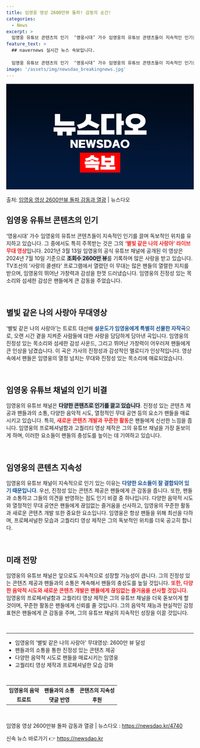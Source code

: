```yaml
---
title: 임영웅 영상 2600만뷰 돌파! 감동의 순간!
categories:
  - News
excerpt: >
  임영웅 유튜브 콘텐츠의 인기  ‘영웅시대’ 가수 임영웅의 유튜브 콘텐츠들이 지속적인 인기를 끌며 독보적인 위…
feature_text: >
  ## navernews 실시간 뉴스 속보입니다.

  임영웅 유튜브 콘텐츠의 인기  ‘영웅시대’ 가수 임영웅의 유튜브 콘텐츠들이 지속적인 인기를 끌며 독보적인 위…
image: '/assets/img/newsdao_breakingnews.jpg'
---
```


![뉴스다오 속보](/assets/img/newsdao_breakingnews.jpg)

<p>출처: <a href="https://newsdao.kr/4740" rel="dofollow">임영웅 영상 2600만뷰 돌파 감동과 열광</a> | 뉴스다오</p>

<h2 data-ke-size="size26">임영웅 유튜브 콘텐츠의 인기</h2>
<p data-ke-size="size16">‘영웅시대’ 가수 임영웅의 유튜브 콘텐츠들이 지속적인 인기를 끌며 독보적인 위치를 유지하고 있습니다. 그 중에서도 특히 주목받는 것은 그의 <b><span style="color: #ee2323;">‘별빛 같은 나의 사랑아’ 라이브 무대 영상</span></b>입니다. 2021년 3월 13일 임영웅의 공식 유튜브 채널에 공개된 이 영상은 2024년 7월 10일 기준으로 <b><span style="background-color: #21538527;">조회수 2600만 뷰</span></b>를 기록하며 많은 사랑을 받고 있습니다. TV조선의 ‘사랑의 콜센타’ 프로그램에서 열렸던 이 무대는 많은 팬들의 열렬한 지지를 받으며, 임영웅의 뛰어난 가창력과 감성을 한껏 드러냈습니다. 임영웅의 진정성 있는 목소리와 섬세한 감성은 팬들에게 큰 감동을 주었습니다.</p>
<p data-ke-size="size16">&nbsp;</p>

<h2 data-ke-size="size26">별빛 같은 나의 사랑아 무대영상</h2>
<p data-ke-size="size16">‘별빛 같은 나의 사랑아’는 트로트 대선배 <b><span style="color: #1a5490;">설운도가 임영웅에게 특별히 선물한 자작곡</span></b>으로, 오랜 시간 곁을 지켜준 사람들에 대한 사랑을 담담하게 담아낸 곡입니다. 임영웅의 진정성 있는 목소리와 섬세한 감성 사운드, 그리고 뛰어난 가창력이 어우러져 팬들에게 큰 인상을 남겼습니다. 이 곡은 가사의 진정성과 감성적인 멜로디가 인상적입니다. 영상 속에서 팬들은 임영웅의 열정 넘치는 무대와 진정성 있는 목소리에 매료되었습니다.</p>
<p data-ke-size="size16">&nbsp;</p>

<h2 data-ke-size="size26">임영웅 유튜브 채널의 인기 비결</h2>
<p data-ke-size="size16">임영웅의 유튜브 채널은 <b><span style="background-color: #21538527;">다양한 콘텐츠로 인기를 끌고 있습니다</span></b>. 진정성 있는 콘텐츠 제공과 팬들과의 소통, 다양한 음악적 시도, 열정적인 무대 공연 등의 요소가 팬들을 매료시키고 있습니다. 특히, <b><span style="color: #ee2323;">새로운 콘텐츠 개발과 꾸준한 활동</span></b>은 팬들에게 신선한 느낌을 줍니다. 임영웅의 프로페셔널함과 고퀄리티 영상 제작은 그의 유튜브 채널을 가장 돋보이게 하며, 이러한 요소들이 팬들의 충성도를 높이는 데 기여하고 있습니다.</p>
<p data-ke-size="size16">&nbsp;</p>

<h2 data-ke-size="size26">임영웅의 콘텐츠 지속성</h2>
<p data-ke-size="size16">임영웅의 유튜브 채널이 지속적으로 인기 있는 이유는 <b><span style="color: #1a5490;">다양한 요소들이 잘 결합되어 있기 때문입니다</span></b>. 우선, 진정성 있는 콘텐츠 제공은 팬들에게 큰 감동을 줍니다. 또한, 팬들과 소통하고 그들의 의견을 반영하는 점도 인기 비결 중 하나입니다. 다양한 음악적 시도와 열정적인 무대 공연은 팬들에게 끊임없는 즐거움을 선사하고, 임영웅의 꾸준한 활동과 새로운 콘텐츠 개발 또한 중요한 요소입니다. 임영웅은 항상 팬들을 위해 최선을 다하며, 프로페셔널한 모습과 고퀄리티 영상 제작은 그의 독보적인 위치를 더욱 공고히 합니다.</p>
<p data-ke-size="size16">&nbsp;</p>

<h2 data-ke-size="size26">미래 전망</h2>
<p data-ke-size="size16">임영웅의 유튜브 채널은 앞으로도 지속적으로 성장할 가능성이 큽니다. 그의 진정성 있는 콘텐츠 제공과 팬들과의 소통은 계속해서 팬들의 충성도를 높일 것입니다. <b><span style="color: #ee2323;">또한, 다양한 음악적 시도와 새로운 콘텐츠 개발은 팬들에게 끊임없는 즐거움을 선사할 것입니다</span></b>. 임영웅의 프로페셔널함과 고퀄리티 영상 제작은 그의 유튜브 채널을 더욱 돋보이게 할 것이며, 꾸준한 활동은 팬들에게 신뢰를 줄 것입니다. 그의 음악적 재능과 현실적인 감정 표현은 팬들에게 큰 감동을 주며, 그의 유튜브 채널의 지속적인 성장을 이끌 것입니다.</p>
<p data-ke-size="size16">&nbsp;</p>

<hr>
<ul>
  <li>임영웅의 '별빛 같은 나의 사랑아' 무대영상: 2600만 뷰 달성</li>
  <li>팬들과의 소통을 통한 진정성 있는 콘텐츠 제공</li>
  <li>다양한 음악적 시도로 팬들을 매료시키는 임영웅</li>
  <li>고퀄리티 영상 제작과 프로페셔널한 모습 강화</li>
</ul>
<p data-ke-size="size16">&nbsp;</p>

<table>
  <tr>
    <td style="text-align: center; height: 17px;"><b>임영웅의 음악</b></td>
    <td style="text-align: center; height: 17px;"><b>팬들과의 소통</b></td>
    <td style="text-align: center; height: 17px;"><b>콘텐츠의 지속성</b></td>
  </tr>
  <tr>
    <td style="text-align: center; height: 17px;"><b>트로트</b></td>
    <td style="text-align: center; height: 17px;"><b>댓글 반영</b></td>
    <td style="text-align: center; height: 17px;"><b>후원</b></td>
  </tr>
</table>

<p data-ke-size="size16">&nbsp;</p>
<p data-ke-size="size16">임영웅 영상 2600만뷰 돌파 감동과 열광 | 뉴스다오  : <a href="https://newsdao.kr/4740">https://newsdao.kr/4740</a></p> 

신속 뉴스 바로가기 👉 <a href="https://newsdao.kr" rel="dofollow">https://newsdao.kr</a>


